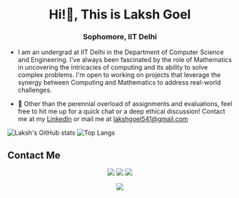 <h1 align="center">Hi!👋, This is Laksh Goel</h1>
<h3 align="center">Sophomore, IIT Delhi</h3>

- I am an undergrad at IIT Delhi in the Department of Computer Science and Engineering. I've always been fascinated by the role of Mathematics in uncovering the intricacies of computing and its ability to solve complex problems. I'm open to working on projects that leverage the synergy between Computing and Mathematics to address real-world challenges.

- 💬 Other than the perennial overload of assignments and evaluations, feel free to hit me up for a quick chat or a deep ethical discussion! Contact me at my [LinkedIn](https://www.linkedin.com/in/laksh-goel-9b4728281/) or mail me at lakshgoel541@gmail.com

![Laksh's GitHub stats](https://github-readme-stats.vercel.app/api?username=lakshgoel5&hide=issues&theme=radical&rank_icon=github)
![Top Langs](https://github-readme-stats.vercel.app/api/top-langs/?username=lakshgoel5&layout=compact&theme=radical)
<!--
## Git Repositories
<div align="center">
<img src="https://github-readme-stats.vercel.app/api?username=lakshgoel5&theme=default&show_icons=true" />

[![Readme Card](https://github-readme-stats.vercel.app/api/pin/?username=lakshgoel5&repo=summer-of-code-2024)](https://github.com/lakshgoel5/summer-of-code-2024)
</div>
-->
<!--
<h2 align="center">Languages, Platforms, Dependencies</h2>
<p>
<div align="center">
  <img src="https://img.shields.io/badge/python-3670A0?style=for-the-badge&logo=python&logoColor=ffdd54" />
  <img src="https://img.shields.io/badge/c-%2300599C.svg?style=for-the-badge&logo=c&logoColor=white">
  <img src="https://img.shields.io/badge/c++-%2300599C.svg?style=for-the-badge&logo=c%2B%2B&logoColor=white">
</div>
</p>
<p>
<div align="center">
  <img src="https://img.shields.io/badge/Git-%23F05033.svg?style=for-the-badge&logo=git&logoColor=white">
  <img src="https://img.shields.io/badge/github-%23121011.svg?style=for-the-badge&logo=github&logoColor=white">
</div>
</p>
-->
<!--
<p>
<div align="center">
  <img src="https://img.shields.io/badge/jupyter-%23FA0F00.svg?style=for-the-badge&logo=jupyter&logoColor=white" />
  <img src="https://img.shields.io/badge/Visual%20Studio%20Code-0078d7.svg?style=for-the-badge&logo=visual-studio-code&logoColor=white" />
</div>
</p>
-->
<!--
<p>
<div align="center">
  <img src="https://img.shields.io/badge/adobe%20illustrator-%23FF9A00.svg?style=for-the-badge&logo=adobe%20illustrator&logoColor=white" />
  <img src="https://img.shields.io/badge/latex-%23008080.svg?style=for-the-badge&logo=latex&logoColor=white" />
  <img src="https://img.shields.io/badge/markdown-%23000000.svg?style=for-the-badge&logo=markdown&logoColor=white" />
</div>
</p>
-->
<!--
<p>
<div align="center">
  <img src="https://img.shields.io/badge/opencv-%23white.svg?style=for-the-badge&logo=opencv&logoColor=white" />
  <img src="https://img.shields.io/badge/Matplotlib-%23ffffff.svg?style=for-the-badge&logo=Matplotlib&logoColor=black">
  <img src="https://img.shields.io/badge/numpy-%23013243.svg?style=for-the-badge&logo=numpy&logoColor=white">
  <img src="https://img.shields.io/badge/pandas-%23150458.svg?style=for-the-badge&logo=pandas&logoColor=white">
</div>
</p>
-->
<!--
<p>
<div align="center">  
  <img src="https://img.shields.io/badge/scikit--learn-%23F7931E.svg?style=for-the-badge&logo=scikit-learn&logoColor=white">
</div>
</p>

-->

## Contact Me
<p>
<div align="center">
  <a href="https://www.linkedin.com/in/laksh-goel-9b4728281/"><img src="https://img.shields.io/badge/linkedin-%230077B5.svg?style=for-the-badge&logo=linkedin&logoColor=white" /></a>
  <a href="mailto:lakshgoel541@gmail.com"><img src="https://img.shields.io/badge/Gmail-D14836?style=for-the-badge&logo=gmail&logoColor=white" /></a>
  <a href="https://www.instagram.com/lakshgoel5/"><img src="https://img.shields.io/badge/Instagram-%23E4405F.svg?style=for-the-badge&logo=Instagram&logoColor=white" /></a>
</div>
</p>
<p align="center"><img src = "https://komarev.com/ghpvc/?username=lakshgoel5&style=for-the-badge&abbreviated=true" /></p>

<!--
**lakshgoel5/lakshgoel5** is a ✨ _special_ ✨ repository because its `README.md` (this file) appears on your GitHub profile.

Here are some ideas to get you started:

- 🔭 I’m currently working on ...
- 🌱 I’m currently learning ...
- 👯 I’m looking to collaborate on ...
- 🤔 I’m looking for help with ...
- 💬 Ask me about ...
- 📫 How to reach me: ...
- 😄 Pronouns: ...
- ⚡ Fun fact: ...
-->
